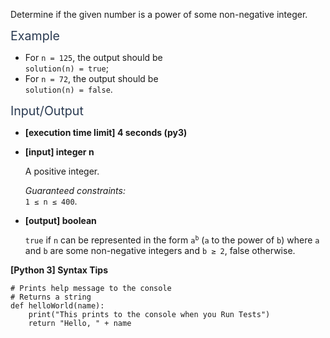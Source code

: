 <p>Determine if the given number is a power of some non-negative integer.</p>
<p><span class="markdown--header" style="color:#2b3b52;font-size:1.4em">Example</span></p>
<ul>
<li>For <code>n = 125</code>, the output should be<br />
<code>solution(n) = true</code>;</li>
<li>For <code>n = 72</code>, the output should be<br />
<code>solution(n) = false</code>.</li>
</ul>
<p><span class="markdown--header" style="color:#2b3b52;font-size:1.4em">Input/Output</span></p>
<ul>
<li>
<p><strong>[execution time limit] 4 seconds (py3)</strong></p>
</li>
<li>
<p><strong>[input] integer n</strong></p>
<p>A positive integer.</p>
<p><em>Guaranteed constraints:</em><br />
<code>1 ≤ n ≤ 400</code>.</p>
</li>
<li>
<p><strong>[output] boolean</strong></p>
<p><code>true</code> if <code>n</code> can be represented in the form <code>a<sup>b</sup></code> (<code>a</code> to the power of <code>b</code>) where <code>a</code> and <code>b</code> are some non-negative integers and <code>b ≥ 2</code>, false otherwise.</p>
</li>
</ul>
<p><strong>[Python 3] Syntax Tips</strong></p>
<pre><code class="language-python"><span class="hljs-comment"># Prints help message to the console</span>
<span class="hljs-comment"># Returns a string</span>
<span class="hljs-keyword">def</span> <span class="hljs-title function_">helloWorld</span>(<span class="hljs-params">name</span>):
    <span class="hljs-built_in">print</span>(<span class="hljs-string">"This prints to the console when you Run Tests"</span>)
    <span class="hljs-keyword">return</span> <span class="hljs-string">"Hello, "</span> + name

</code></pre>

